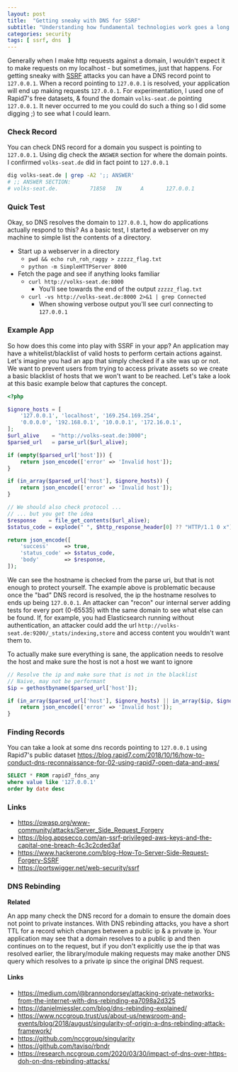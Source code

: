 ```yaml
---
layout: post
title:  "Getting sneaky with DNS for SSRF"
subtitle: "Understanding how fundamental technologies work goes a long way ..."
categories: security
tags: [ ssrf, dns  ]
---
```


Generally when I make http requests against a domain, I wouldn't expect it to make requests on my localhost - but sometimes, just that happens. For getting sneaky with [SSRF](https://owasp.org/www-community/attacks/Server_Side_Request_Forgery) attacks you can have a DNS record point to `127.0.0.1`. When a record pointing to `127.0.0.1` is resolved, your application will end up making requests `127.0.0.1`. For experimentation, I used one of Rapid7's free datasets, & found the domain `volks-seat.de` pointing `127.0.0.1`. It never occurred to me you could do such a thing so I did some digging ;) to see what I could learn.

### Check Record
You can check DNS record for a domain you suspect is pointing to `127.0.0.1`. Using dig check the `ANSWER` section for where the domain points. I confirmed `volks-seat.de` did in fact point to `127.0.0.1`

```sh
dig volks-seat.de | grep -A2 ';; ANSWER'
# ;; ANSWER SECTION:
# volks-seat.de.          71858   IN      A       127.0.0.1
```

### Quick Test
Okay, so DNS resolves the domain to `127.0.0.1`, how do applications actually respond to this? As a basic test, I started a webserver on my machine to simple list the contents of a directory.

- Start up a webserver in a directory 
  - `pwd && echo ruh_roh_raggy > zzzzz_flag.txt`
  - `python -m SimpleHTTPServer 8000`
- Fetch the page and see if anything looks familiar
  - `curl http://volks-seat.de:8000`
    - You'll see towards the end of the output `zzzzz_flag.txt`
  - `curl -vs http://volks-seat.de:8000 2>&1 | grep Connected`
    - When showing verbose output you'll see curl connecting to `127.0.0.1`


### Example App
So how does this come into play with SSRF in your app? An application may have a whitelist/blacklist of valid hosts to perform certain actions against. Let's imagine you had an app that simply checked if a site was up or not. We want to prevent users from trying to access private assets so we create a basic blacklist of hosts that we won't want to be reached. Let's take a look at this basic example below that captures the concept.

```php
<?php

$ignore_hosts = [
    '127.0.0.1', 'localhost', '169.254.169.254', 
    '0.0.0.0', '192.168.0.1', '10.0.0.1', '172.16.0.1', 
];
$url_alive    = "http://volks-seat.de:3000";
$parsed_url   = parse_url($url_alive);

if (empty($parsed_url['host'])) {
    return json_encode(['error' => 'Invalid host']);
}

if (in_array($parsed_url['host'], $ignore_hosts)) {
    return json_encode(['error' => 'Invalid host']);
}

// We should also check protocol ... 
// ... but you get the idea
$response    = file_get_contents($url_alive);
$status_code = explode(" ", $http_response_header[0] ?? "HTTP/1.1 0 x")[1] ?? "";

return json_encode([
    'success'     => true,
    'status_code' => $status_code,
    'body'        => $response,
]);
```

We can see the hostname is checked from the parse uri, but that is not enough to protect yourself. The example above is problematic because once the "bad" DNS record is resolved, the ip the hostname resolves to ends up being `127.0.0.1`. An attacker can "recon" our internal server adding tests for every port (0-65535) with the same domain to see what else can be found. If, for example, you had Elasticsearch running without authentication, an attacker could add the url `http://volks-seat.de:9200/_stats/indexing,store` and access content you wouldn't want them to.

To actually make sure everything is sane, the application needs to resolve the host and make sure the host is not a host we want to ignore

```php
// Resolve the ip and make sure that is not in the blacklist
// Naive, may not be performant
$ip = gethostbyname($parsed_url['host']); 

if (in_array($parsed_url['host'], $ignore_hosts) || in_array($ip, $ignore_hosts)) {
    return json_encode(['error' => 'Invalid host']);
}
```

### Finding Records
You can take a look at some dns records pointing to `127.0.0.1` using Rapid7's public dataset
https://blog.rapid7.com/2018/10/16/how-to-conduct-dns-reconnaissance-for-02-using-rapid7-open-data-and-aws/

```sql
SELECT * FROM rapid7_fdns_any 
where value like '127.0.0.1'
order by date desc
```

### Links
- https://owasp.org/www-community/attacks/Server_Side_Request_Forgery
- https://blog.appsecco.com/an-ssrf-privileged-aws-keys-and-the-capital-one-breach-4c3c2cded3af
- https://www.hackerone.com/blog-How-To-Server-Side-Request-Forgery-SSRF
- https://portswigger.net/web-security/ssrf


### DNS Rebinding
**Related**

An app many check the DNS record for a domain to ensure the domain does not point to private instances. With DNS rebinding attacks, you have a short TTL for a record which changes between a public ip & a private ip. Your application may see that a domain resolves to a public ip and then continues on to the request, but if you don't explicitly use the ip that was resolved earlier, the library/module making requests may make another DNS query which resolves to a private ip since the original DNS request.

#### Links
- https://medium.com/@brannondorsey/attacking-private-networks-from-the-internet-with-dns-rebinding-ea7098a2d325
- https://danielmiessler.com/blog/dns-rebinding-explained/
- https://www.nccgroup.trust/us/about-us/newsroom-and-events/blog/2018/august/singularity-of-origin-a-dns-rebinding-attack-framework/
- https://github.com/nccgroup/singularity
- https://github.com/taviso/rbndr
- https://research.nccgroup.com/2020/03/30/impact-of-dns-over-https-doh-on-dns-rebinding-attacks/
